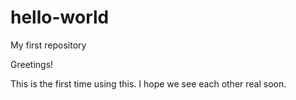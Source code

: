# hello-world
My first repository

Greetings!

This is the first time using this. I hope we see each other real soon.
